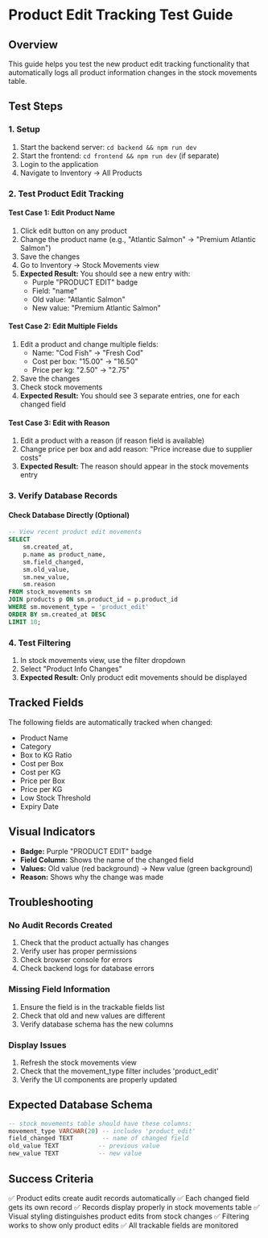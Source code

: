 # Product Edit Tracking Test Guide

## Overview
This guide helps you test the new product edit tracking functionality that automatically logs all product information changes in the stock movements table.

## Test Steps

### 1. Setup
1. Start the backend server: `cd backend && npm run dev`
2. Start the frontend: `cd frontend && npm run dev` (if separate)
3. Login to the application
4. Navigate to Inventory → All Products

### 2. Test Product Edit Tracking

#### Test Case 1: Edit Product Name
1. Click edit button on any product
2. Change the product name (e.g., "Atlantic Salmon" → "Premium Atlantic Salmon")
3. Save the changes
4. Go to Inventory → Stock Movements view
5. **Expected Result:** You should see a new entry with:
   - Purple "PRODUCT EDIT" badge
   - Field: "name"
   - Old value: "Atlantic Salmon"
   - New value: "Premium Atlantic Salmon"

#### Test Case 2: Edit Multiple Fields
1. Edit a product and change multiple fields:
   - Name: "Cod Fish" → "Fresh Cod"
   - Cost per box: "15.00" → "16.50"
   - Price per kg: "2.50" → "2.75"
2. Save the changes
3. Check stock movements
4. **Expected Result:** You should see 3 separate entries, one for each changed field

#### Test Case 3: Edit with Reason
1. Edit a product with a reason (if reason field is available)
2. Change price per box and add reason: "Price increase due to supplier costs"
3. **Expected Result:** The reason should appear in the stock movements entry

### 3. Verify Database Records

#### Check Database Directly (Optional)
```sql
-- View recent product edit movements
SELECT 
    sm.created_at,
    p.name as product_name,
    sm.field_changed,
    sm.old_value,
    sm.new_value,
    sm.reason
FROM stock_movements sm
JOIN products p ON sm.product_id = p.product_id
WHERE sm.movement_type = 'product_edit'
ORDER BY sm.created_at DESC
LIMIT 10;
```

### 4. Test Filtering
1. In stock movements view, use the filter dropdown
2. Select "Product Info Changes"
3. **Expected Result:** Only product edit movements should be displayed

## Tracked Fields
The following fields are automatically tracked when changed:
- Product Name
- Category
- Box to KG Ratio
- Cost per Box
- Cost per KG
- Price per Box
- Price per KG
- Low Stock Threshold
- Expiry Date

## Visual Indicators
- **Badge:** Purple "PRODUCT EDIT" badge
- **Field Column:** Shows the name of the changed field
- **Values:** Old value (red background) → New value (green background)
- **Reason:** Shows why the change was made

## Troubleshooting

### No Audit Records Created
1. Check that the product actually has changes
2. Verify user has proper permissions
3. Check browser console for errors
4. Check backend logs for database errors

### Missing Field Information
1. Ensure the field is in the trackable fields list
2. Check that old and new values are different
3. Verify database schema has the new columns

### Display Issues
1. Refresh the stock movements view
2. Check that the movement_type filter includes 'product_edit'
3. Verify the UI components are properly updated

## Expected Database Schema
```sql
-- stock_movements table should have these columns:
movement_type VARCHAR(20) -- includes 'product_edit'
field_changed TEXT        -- name of changed field
old_value TEXT           -- previous value
new_value TEXT           -- new value
```

## Success Criteria
✅ Product edits create audit records automatically
✅ Each changed field gets its own record
✅ Records display properly in stock movements table
✅ Visual styling distinguishes product edits from stock changes
✅ Filtering works to show only product edits
✅ All trackable fields are monitored
